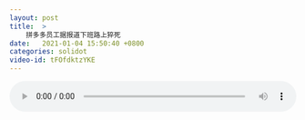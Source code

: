 ```yaml
---
layout: post
title:  >
    拼多多员工据报道下班路上猝死
date:   2021-01-04 15:50:40 +0800
categories: solidot
video-id: tFOfdktzYKE
---
```


<audio src="/assets/3a4079d93c4869062deb94bcff4d69f3.mp3" style="width: 100%;" controls></audio>

